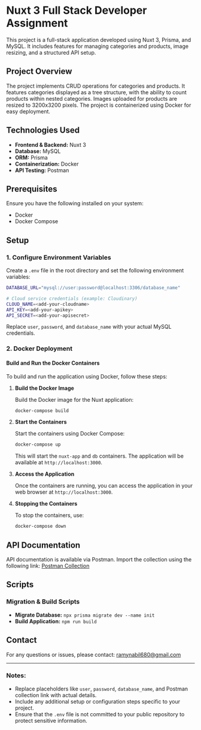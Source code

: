 # Nuxt 3 Full Stack Developer Assignment

This project is a full-stack application developed using Nuxt 3, Prisma, and MySQL. It includes features for managing categories and products, image resizing, and a structured API setup.

## Project Overview

The project implements CRUD operations for categories and products. It features categories displayed as a tree structure, with the ability to count products within nested categories. Images uploaded for products are resized to 3200x3200 pixels. The project is containerized using Docker for easy deployment.

## Technologies Used

- **Frontend & Backend:** Nuxt 3
- **Database:** MySQL
- **ORM:** Prisma
- **Containerization:** Docker
- **API Testing:** Postman

## Prerequisites

Ensure you have the following installed on your system:

- Docker
- Docker Compose

## Setup

### 1. Configure Environment Variables

Create a `.env` file in the root directory and set the following environment variables:

```bash
DATABASE_URL="mysql://user:password@localhost:3306/database_name"

# Cloud service credentials (example: Cloudinary)
CLOUD_NAME=<add-your-cloudname>
API_KEY=<add-your-apikey>
API_SECRET=<add-your-apisecret>
```

Replace `user`, `password`, and `database_name` with your actual MySQL credentials.

### 2. Docker Deployment

#### Build and Run the Docker Containers

To build and run the application using Docker, follow these steps:

1. **Build the Docker Image**

   Build the Docker image for the Nuxt application:

   ```bash
   docker-compose build
   ```

2. **Start the Containers**

   Start the containers using Docker Compose:

   ```bash
   docker-compose up
   ```

   This will start the `nuxt-app` and `db` containers. The application will be available at `http://localhost:3000`.

3. **Access the Application**

   Once the containers are running, you can access the application in your web browser at `http://localhost:3000`.

4. **Stopping the Containers**

   To stop the containers, use:

   ```bash
   docker-compose down
   ```

## API Documentation

API documentation is available via Postman. Import the collection using the following link:
[Postman Collection](https://raw.githubusercontent.com/ramynabilmahmoud/nuxt-fullstack-categories-products-main/main/nuxt-fullstack-categories-products.postman_collection.json)

## Scripts

### Migration & Build Scripts

- **Migrate Database:** `npx prisma migrate dev --name init`
- **Build Application:** `npm run build`

## Contact

For any questions or issues, please contact: [ramynabil680@gmail.com](mailto:ramynabil680@gmail.com)

---

### Notes:

- Replace placeholders like `user`, `password`, `database_name`, and Postman collection link with actual details.
- Include any additional setup or configuration steps specific to your project.
- Ensure that the `.env` file is not committed to your public repository to protect sensitive information.
